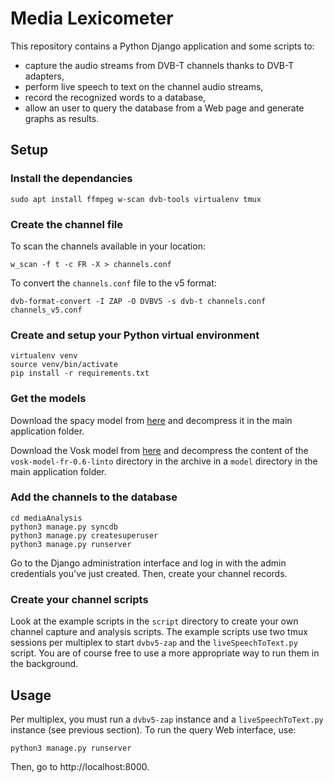 # Media Lexicometer

This repository contains a Python Django application and some scripts to:
- capture the audio streams from DVB-T channels thanks to DVB-T adapters,
- perform live speech to text on the channel audio streams,
- record the recognized words to a database,
- allow an user to query the database from a Web page and generate graphs as results.

## Setup

### Install the dependancies

```
sudo apt install ffmpeg w-scan dvb-tools virtualenv tmux
```

### Create the channel file

To scan the channels available in your location:
```
w_scan -f t -c FR -X > channels.conf
```

To convert the `channels.conf` file to the v5 format:
```
dvb-format-convert -I ZAP -O DVBV5 -s dvb-t channels.conf channels_v5.conf
```

### Create and setup your Python virtual environment

```
virtualenv venv
source venv/bin/activate
pip install -r requirements.txt
```

### Get the models

Download the spacy model from [here](https://github.com/explosion/spacy-models/releases/tag/fr_core_news_sm-3.1.0)
and decompress it in the main application folder.

Download the Vosk model from [here](https://alphacephei.com/nsh/2020/10/21/french.html) and decompress the content
of the `vosk-model-fr-0.6-linto` directory in the archive in a `model` directory in the main application folder.


### Add the channels to the database

```
cd mediaAnalysis
python3 manage.py syncdb
python3 manage.py createsuperuser
python3 manage.py runserver
```

Go to the Django administration interface and log in with the admin credentials you've just created.
Then, create your channel records.

### Create your channel scripts

Look at the example scripts in the `script` directory to create your own channel capture and analysis scripts.
The example scripts use two tmux sessions per multiplex to start `dvbv5-zap` and the `liveSpeechToText.py` script.
You are of course free to use a more appropriate way to run them in the background.

## Usage

Per multiplex, you must run a `dvbv5-zap` instance and a `liveSpeechToText.py` instance (see previous section).
To run the query Web interface, use:
```
python3 manage.py runserver
```
Then, go to http://localhost:8000.
